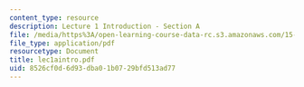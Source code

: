 ```yaml
---
content_type: resource
description: Lecture 1 Introduction - Section A
file: /media/https%3A/open-learning-course-data-rc.s3.amazonaws.com/15-402-finance-theory-ii-spring-2003/8526cf0d6d93dba01b0729bfd513ad77_lec1aintro.pdf
file_type: application/pdf
resourcetype: Document
title: lec1aintro.pdf
uid: 8526cf0d-6d93-dba0-1b07-29bfd513ad77
---
```

